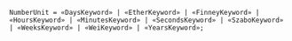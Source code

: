 <!-- This file is generated automatically by infrastructure scripts. Please don't edit by hand. -->

```{ .ebnf .slang-ebnf #NumberUnit }
NumberUnit = «DaysKeyword» | «EtherKeyword» | «FinneyKeyword» | «HoursKeyword» | «MinutesKeyword» | «SecondsKeyword» | «SzaboKeyword» | «WeeksKeyword» | «WeiKeyword» | «YearsKeyword»;
```
